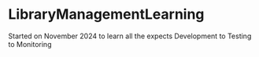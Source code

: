 # LibraryManagementLearning
Started on November 2024 to learn all the expects Development  to Testing to Monitoring
